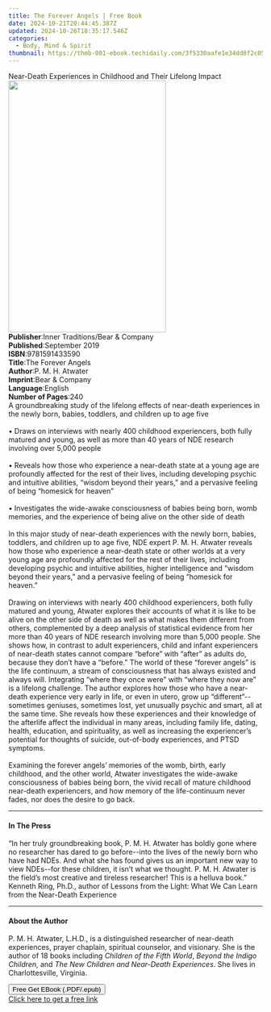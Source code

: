 ```yaml
---
title: The Forever Angels | Free Book
date: 2024-10-21T20:44:45.387Z
updated: 2024-10-26T18:35:17.546Z
categories:
  - Body, Mind & Spirit
thumbnail: https://thmb-001-ebook.techidaily.com/3f5330aafe1e34dd8f2c054531caaf66c52888c753cb84ddba5f14ab1aee9b41.jpg
---
```

<main id="book-container">
  <div class="flex flex-col">
    <div class="book-brief flex-1 py-6 px-4 sm:p-6 md:py-10 md:px-8">
      <!-- brief-->
      <div class="book-brief-main">
        Near-Death Experiences in Childhood and Their Lifelong Impact
      </div>
    </div>
    <div
      class="book-meta-info flex-1 grid gap-4 col-start-1 col-end-3 row-start-1 sm:mb-6 sm:grid-cols-4 lg:gap-6 lg:col-start-2 lg:row-end-6 lg:row-span-6 lg:mb-0"
    >
      <div
        class="book-meta-info-left place-content-center mt-4 p-4 text-sm leading-6 col-start-2 col-span-2 dark:text-slate-400"
      >
        <img
          class="w-full h-500 object-cover rounded-lg sm:h-255 sm:col-span-2 lg:col-span-full"
          src="https://img-001-ebook.techidaily.com/ef0c84a48db237dc0f181cb0a0296c41a75acf9f96273391a7755a54ed3572c8.jpg"
          alt=""
          width="312"
          height="500"
        />
      </div>
      <div
        class="book-meta-info-right mt-2 col-start-1 row-start-2 col-span-3 self-center"
      >
        <!-- meta data  -->
        <div class="flex flex-col px-4 md:px-8">
          <div class="flex-1">
            <strong>Publisher</strong>:<span class="px-2"
              >Inner Traditions/Bear &amp; Company</span
            >
          </div>
          <div class="flex-1">
            <strong>Published</strong>:<span class="px-2">September 2019</span>
          </div>
          <div class="flex-1">
            <strong>ISBN</strong>:<span class="px-2">9781591433590</span>
          </div>
          <div class="flex-1">
            <strong>Title</strong>:<span class="px-2">The Forever Angels</span>
          </div>
          <div class="flex-1">
            <strong>Author</strong>:<span class="px-2">P. M. H. Atwater</span>
          </div>
          <div class="flex-1">
            <strong>Imprint</strong>:<span class="px-2"
              >Bear &amp; Company</span
            >
          </div>
          <div class="flex-1">
            <strong>Language</strong>:<span class="px-2">English</span>
          </div>
          <div class="flex-1">
            <strong>Number of Pages</strong>:<span class="px-2">240</span>
          </div>
        </div>
      </div>
    </div>
    <div class="book-description flex-1 py-6 px-4 sm:p-6 md:py-10 md:px-8">
      <div class="book-description-main">
        <div accordion-content="" id="description">
          A groundbreaking study of the lifelong effects of near-death
          experiences in the newly born, babies, toddlers, and children up to
          age five <br /><br />• Draws on interviews with nearly 400 childhood
          experiencers, both fully matured and young, as well as more than 40
          years of NDE research involving over 5,000 people <br /><br />•
          Reveals how those who experience a near-death state at a young age are
          profoundly affected for the rest of their lives, including developing
          psychic and intuitive abilities, “wisdom beyond their years,” and a
          pervasive feeling of being “homesick for heaven” <br /><br />•
          Investigates the wide-awake consciousness of babies being born, womb
          memories, and the experience of being alive on the other side of death
          <br /><br />In this major study of near-death experiences with the
          newly born, babies, toddlers, and children up to age five, NDE expert
          P. M. H. Atwater reveals how those who experience a near-death state
          or other worlds at a very young age are profoundly affected for the
          rest of their lives, including developing psychic and intuitive
          abilities, higher intelligence and “wisdom beyond their years,” and a
          pervasive feeling of being “homesick for heaven.” <br /><br />Drawing
          on interviews with nearly 400 childhood experiencers, both fully
          matured and young, Atwater explores their accounts of what it is like
          to be alive on the other side of death as well as what makes them
          different from others, complemented by a deep analysis of statistical
          evidence from her more than 40 years of NDE research involving more
          than 5,000 people. She shows how, in contrast to adult experiencers,
          child and infant experiencers of near-death states cannot compare
          “before” with “after” as adults do, because they don’t have a
          “before.” The world of these “forever angels” is the life continuum, a
          stream of consciousness that has always existed and always will.
          Integrating “where they once were” with “where they now are” is a
          lifelong challenge. The author explores how those who have a
          near-death experience very early in life, or even in utero, grow up
          “different”--sometimes geniuses, sometimes lost, yet unusually psychic
          and smart, all at the same time. She reveals how these experiences and
          their knowledge of the afterlife affect the individual in many areas,
          including family life, dating, health, education, and spirituality, as
          well as increasing the experiencer’s potential for thoughts of
          suicide, out-of-body experiences, and PTSD symptoms.
          <br /><br />Examining the forever angels’ memories of the womb, birth,
          early childhood, and the other world, Atwater investigates the
          wide-awake consciousness of babies being born, the vivid recall of
          mature childhood near-death experiencers, and how memory of the
          life-continuum never fades, nor does the desire to go back.
        </div>
        <div class="accordion-fader"></div>
      </div>
    </div>
    <div class="book-excerpts flex-1 py-6 px-4 sm:p-6 md:py-10 md:px-8">
      <!-- excerpts-->
      <div class="book-excerpts-main">
        <hr />
        <h4 class="placeholder placeholder-heading">
          <span>In The Press</span>
        </h4>
        <p>
          “In her truly groundbreaking book, P. M. H. Atwater has boldly gone
          where no researcher has dared to go before--into the lives of the
          newly born who have had NDEs. And what she has found gives us an
          important new way to view NDEs--for these children, it isn’t what we
          thought. P. M. H. Atwater is the field’s most creative and tireless
          researcher! This is a helluva book.” Kenneth Ring, Ph.D., author of
          Lessons from the Light: What We Can Learn from the Near-Death
          Experience
        </p>
      </div>
    </div>
    <div class="book-about-author flex-1 py-6 px-4 sm:p-6 md:py-10 md:px-8">
      <!-- about author-->
      <div class="book-main-author-main">
        <hr />
        <h4 class="placeholder placeholder-heading">
          <span>About the Author</span>
        </h4>
        <p>
          P. M. H. Atwater, L.H.D., is a distinguished researcher of near-death
          experiences, prayer chaplain, spiritual counselor, and visionary. She
          is the author of 18 books including
          <i>Children of the Fifth World</i>, <i>Beyond the Indigo Children</i>,
          and <i>The New Children and Near-Death Experiences</i>. She lives in
          Charlottesville, Virginia.
        </p>
      </div>
    </div>
    <div class="book-free-get flex-1 py-6 px-4 sm:p-6 md:py-10 md:px-8">
      <button
        id="btn-free-get"
        class="bg-blue-500 hover:bg-blue-700 text-white font-bold py-2 px-4 rounded"
      >
        Free Get EBook (.PDF/.epub)
      </button>
      <div id="countdown-display" class="px-2 text-lg mt-2"></div>
      <a
        id="free-link"
        class="hidden bg-blue-500 hover:bg-blue-700 text-white font-bold py-2 px-4 rounded"
        href="https://www.ebooks.com/en-us/book/209649424/the-forever-angels/p-m-h-atwater/"
        target="_blank"
        >Click here to get a free link</a
      >
    </div>
    <script>
      let countdownTime = 0;
      let countdownInterval = null;
      document
        .getElementById('btn-free-get')
        .addEventListener('click', startCountdown);
      function startCountdown() {
        countdownTime = new Date().getTime() + 60000 * 3;
        countdownInterval = setInterval(updateCountdown, 1000);
        document.getElementById('btn-free-get').disabled = true;
        document
          .getElementById('btn-free-get')
          .classList.add('bg-gray-500', 'cursor-not-allowed');
      }
      function updateCountdown() {
        let currentTime = new Date().getTime();
        let timeLeft = countdownTime - currentTime;
        let secondsLeft = Math.floor(timeLeft / 1000);
        document.getElementById('countdown-display').innerHTML =
          `Remaining time: ${secondsLeft} seconds.`;
        if (secondsLeft <= 0) {
          clearInterval(countdownInterval);
          document.getElementById('btn-free-get').classList.add('hidden');
          document.getElementById('free-link').classList.remove('hidden');
          document.getElementById('countdown-display').innerHTML = '';
        }
      }
    </script>
  </div>
</main>

<ins class="adsbygoogle"
      style="display:block"
      data-ad-client="ca-pub-7571918770474297"
      data-ad-slot="8358498916"
      data-ad-format="auto"
      data-full-width-responsive="true"></ins>
    